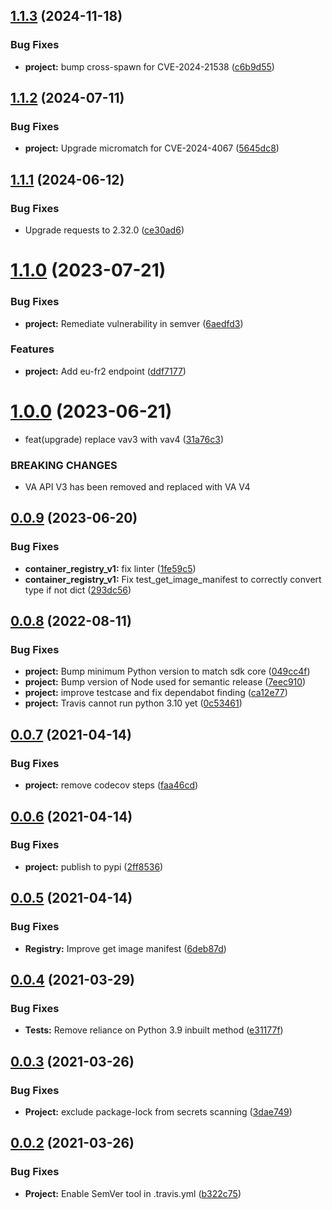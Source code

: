 ## [1.1.3](https://github.com/IBM/container-registry-python-sdk/compare/v1.1.2...v1.1.3) (2024-11-18)


### Bug Fixes

* **project:** bump cross-spawn for CVE-2024-21538 ([c6b9d55](https://github.com/IBM/container-registry-python-sdk/commit/c6b9d55abbec0f25749d2cedea2b807f5a5de68c))

## [1.1.2](https://github.com/IBM/container-registry-python-sdk/compare/v1.1.1...v1.1.2) (2024-07-11)


### Bug Fixes

* **project:** Upgrade micromatch for CVE-2024-4067 ([5645dc8](https://github.com/IBM/container-registry-python-sdk/commit/5645dc8073335604e17ff0532a46bf13f5687a35))

## [1.1.1](https://github.com/IBM/container-registry-python-sdk/compare/v1.1.0...v1.1.1) (2024-06-12)


### Bug Fixes

* Upgrade requests to 2.32.0 ([ce30ad6](https://github.com/IBM/container-registry-python-sdk/commit/ce30ad638c3d34cc5799836dbea6ea8719f90500))

# [1.1.0](https://github.com/IBM/container-registry-python-sdk/compare/v1.0.0...v1.1.0) (2023-07-21)


### Bug Fixes

* **project:** Remediate vulnerability in semver ([6aedfd3](https://github.com/IBM/container-registry-python-sdk/commit/6aedfd3754da8ab0e814c86711172ba7ed30cefd))


### Features

* **project:** Add eu-fr2 endpoint ([ddf7177](https://github.com/IBM/container-registry-python-sdk/commit/ddf7177b336352233ad76ae0b065881aba721739))

# [1.0.0](https://github.com/IBM/container-registry-python-sdk/compare/v0.0.9...v1.0.0) (2023-06-21)


* feat(upgrade) replace vav3 with vav4 ([31a76c3](https://github.com/IBM/container-registry-python-sdk/commit/31a76c3508248f5a78f8ad7811f94105ceed2638))


### BREAKING CHANGES

* VA API V3 has been removed and replaced with VA V4

## [0.0.9](https://github.com/IBM/container-registry-python-sdk/compare/v0.0.8...v0.0.9) (2023-06-20)


### Bug Fixes

* **container_registry_v1:** fix linter ([1fe59c5](https://github.com/IBM/container-registry-python-sdk/commit/1fe59c5bcc10fdce4d7e0aae1e1b7fdf16ae4fe6))
* **container_registry_v1:** Fix test_get_image_manifest to correctly convert type if not dict ([293dc56](https://github.com/IBM/container-registry-python-sdk/commit/293dc56b77a5e33d381bd3a8438c5c93b53fb5c5))

## [0.0.8](https://github.com/IBM/container-registry-python-sdk/compare/v0.0.7...v0.0.8) (2022-08-11)


### Bug Fixes

* **project:** Bump minimum Python version to match sdk core ([049cc4f](https://github.com/IBM/container-registry-python-sdk/commit/049cc4fb70ced258ab02ddb77a1b0ca0ea6193f3))
* **project:** Bump version of Node used for semantic release ([7eec910](https://github.com/IBM/container-registry-python-sdk/commit/7eec910e5d0f75010a8ef27edf86a0f0742cc402))
* **project:** improve testcase and fix dependabot finding ([ca12e77](https://github.com/IBM/container-registry-python-sdk/commit/ca12e7739cae07f491038e60aa72ce8a2672267e))
* **project:** Travis cannot run python 3.10 yet ([0c53461](https://github.com/IBM/container-registry-python-sdk/commit/0c534613b24c0b26fe6909b99078fbc8a4f433c9))

## [0.0.7](https://github.com/IBM/container-registry-python-sdk/compare/v0.0.6...v0.0.7) (2021-04-14)


### Bug Fixes

* **project:** remove codecov steps ([faa46cd](https://github.com/IBM/container-registry-python-sdk/commit/faa46cd215eaae4952cbd61296d9c8c3d122a502))

## [0.0.6](https://github.com/IBM/container-registry-python-sdk/compare/v0.0.5...v0.0.6) (2021-04-14)


### Bug Fixes

* **project:** publish to pypi ([2ff8536](https://github.com/IBM/container-registry-python-sdk/commit/2ff8536bc701196fc5f253cb549e6010156128d9))

## [0.0.5](https://github.com/IBM/container-registry-python-sdk/compare/v0.0.4...v0.0.5) (2021-04-14)


### Bug Fixes

* **Registry:** Improve get image manifest ([6deb87d](https://github.com/IBM/container-registry-python-sdk/commit/6deb87d4ac80d8148e8cad08fef519eb0247093d))

## [0.0.4](https://github.com/IBM/container-registry-python-sdk/compare/v0.0.3...v0.0.4) (2021-03-29)


### Bug Fixes

* **Tests:** Remove reliance on Python 3.9 inbuilt method ([e31177f](https://github.com/IBM/container-registry-python-sdk/commit/e31177f0277f8f897825f283fdf4cafaabad1ef9))

## [0.0.3](https://github.com/IBM/container-registry-python-sdk/compare/v0.0.2...v0.0.3) (2021-03-26)


### Bug Fixes

* **Project:** exclude package-lock from secrets scanning ([3dae749](https://github.com/IBM/container-registry-python-sdk/commit/3dae7493730e41b673ecd6c9de4f571ec233a91f))

## [0.0.2](https://github.com/IBM/container-registry-python-sdk/compare/v0.0.1...v0.0.2) (2021-03-26)


### Bug Fixes

* **Project:** Enable SemVer tool in .travis.yml ([b322c75](https://github.com/IBM/container-registry-python-sdk/commit/b322c755fb5822f3feca6c52514398a5c07431e2))
